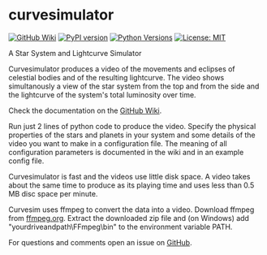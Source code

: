 # curvesimulator
[![GitHub Wiki](https://img.shields.io/badge/docs-Wiki-red)](https://github.com/lichtgestalter/curvesimulator/wiki)
[![PyPI version](https://badge.fury.io/py/curvesimulator.svg)](https://badge.fury.io/py/curvesimulator)
[![Python Versions](https://img.shields.io/pypi/pyversions/curvesimulator.svg)](https://pypi.org/project/curvesimulator/)
[![License: MIT](https://img.shields.io/badge/License-MIT-yellow.svg)](https://opensource.org/licenses/MIT)

A Star System and Lightcurve Simulator

Curvesimulator produces a video of the movements and eclipses of celestial bodies and of the 
resulting lightcurve.
The video shows simultanously a view of the star system from the top and from the side and
the lightcurve of the system's total luminosity over time.

Check the documentation on the [GitHub Wiki](https://github.com/lichtgestalter/curvesimulator/wiki).

Run just 2 lines of python code to produce the video.
Specify the physical properties of the stars and planets in your system and some details of the video you 
want to make in a configuration file. The meaning of all configuration parameters is documented in the wiki 
and in an example config file.

Curvesimulator is fast and the videos use little disk space. A video takes about the same time 
to produce as its playing time and uses less than 0.5 MB disc space per minute.

Curvesim uses ffmpeg to convert the data into a video. 
Download ffmpeg from [ffmpeg.org](https://www.ffmpeg.org/download.html).
Extract the downloaded zip file and (on Windows) add "yourdriveandpath\FFmpeg\bin" to the 
environment variable PATH.

For questions and comments open an issue on [GitHub](https://github.com/lichtgestalter/curvesim/issues).

